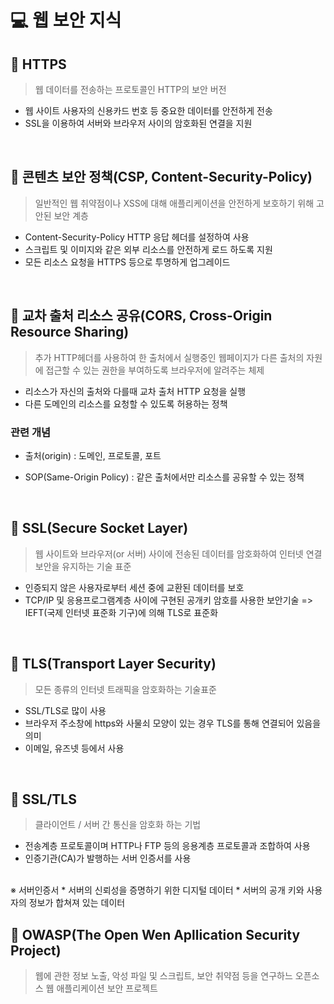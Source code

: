 # 💻 웹 보안 지식

## 📖 HTTPS

> 웹 데이터를 전송하는 프로토콜인 HTTP의 보안 버전
* 웹 사이트 사용자의 신용카드 번호 등 중요한 데이터를 안전하게 전송
* SSL을 이용하여 서버와 브라우저 사이의 암호화된 연결을 지원  

<br>

## 📖 콘텐츠 보안 정책(CSP, Content-Security-Policy)

> 일반적인 웹 취약점이나 XSS에 대해 애플리케이션을 안전하게 보호하기 위해 고안된 보안 계층
* Content-Security-Policy HTTP 응답 헤더를 설정하여 사용
* 스크립트 및 이미지와 같은 외부 리소스를 안전하게 로드 하도록 지원
* 모든 리소스 요청을 HTTPS 등으로 투명하게 업그레이드

<br>

## 📖 교차 출처 리소스 공유(CORS, Cross-Origin Resource Sharing)

> 추가 HTTP헤더를 사용하여 한 출처에서 실행중인 웹페이지가 다른 출처의 자원에 접근할 수 있는 권한을 부여하도록 브라우저에 알려주는 체제
* 리소스가 자신의 출처와 다를때 교차 출처 HTTP 요청을 실행
* 다른 도메인의 리소스를 요청할 수 있도록 허용하는 정책

### 관련 개념

* 출처(origin)
    : 도메인, 프로토콜, 포트

* SOP(Same-Origin Policy)
    : 같은 출처에서만 리소스를 공유할 수 있는 정책

<br>

## 📖 SSL(Secure Socket Layer)

> 웹 사이트와 브라우저(or 서버) 사이에 전송된 데이터를 암호화하여 인터넷 연결 보안을 유지하는 기술 표준
* 인증되지 않은 사용자로부터 세션 중에 교환된 데이터를 보호
* TCP/IP 및 응용프로그램계층 사이에 구현된 공개키 암호를 사용한 보안기술
=> IEFT(국제 인터넷 표준화 기구)에 의해 TLS로 표준화

<br>

## 📖 TLS(Transport Layer Security)

> 모든 종류의 인터넷 트래픽을 암호화하는 기술표준

* SSL/TLS로 많이 사용
* 브라우저 주소창에 https와 사물쇠 모양이 있는 경우 TLS를 통해 연결되어 있음을 의미
* 이메일, 유즈넷 등에서 사용

<br>

## 📖 SSL/TLS

> 클라이언트 / 서버 간 통신을 암호화 하는 기법
* 전송계층 프로토콜이며 HTTP나 FTP 등의 응용계층 프로토콜과 조합하여 사용
* 인증기관(CA)가 발행하는 서버 인증서를 사용  
<br>
※ 서버인증서  
    * 서버의 신뢰성을 증명하기 위한 디지털 데이터
    * 서버의 공개 키와 사용자의 정보가 합쳐져 있는 데이터

<br>

## 📖 OWASP(The Open Wen Apllication Security Project)

> 웹에 관한 정보 노출, 악성 파일 및 스크립트, 보안 취약점 등을 연구하느 오픈소스 웹 애플리케이션 보안 프로젝트